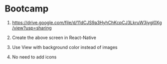 # Bootcamp
1. https://drive.google.com/file/d/11dCJS9a3HyhChKcpCJ3LkruW3jygl0Xg/view?usp=sharing

2. Create the above screen in React-Native

3. Use View with background color instead of images
4. No need to add icons
